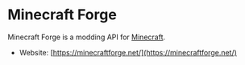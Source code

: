 # Minecraft Forge

Minecraft Forge is a modding API for [Minecraft](minecraft.md).

* Website: [https://minecraftforge.net/](https://minecraftforge.net/)
